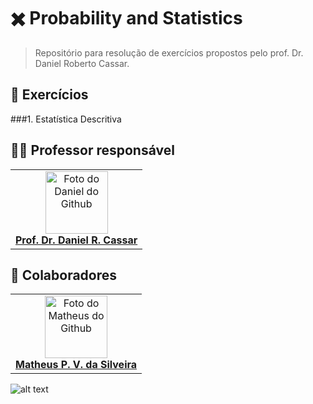 # ✖️ Probability and Statistics
> Repositório para resolução de exercícios propostos pelo prof. Dr. Daniel Roberto Cassar.

<!------------------------------------>

## 👾 Exercícios

###1. Estatística Descritiva

<!------------------------------------>

## 👨‍🏫 Professor responsável

<table>
  <tr>
    <td align="center">
      <a href="#" title="Prof. Daniel R. Cassar">
        <img src="https://avatars.githubusercontent.com/u/9871905?v=4" width="100px;" alt="Foto do Daniel do Github"/><br>
          <a href="https://github.com/drcassar"><b>Prof. Dr. Daniel R. Cassar<b></a>
      </a>
    </td>
  </tr>
</table>

## 🤝 Colaboradores

<table>
  <tr>
    <td align="center">
      <a href="#" title="Matheus P. V. da Silveira">
        <img src="https://avatars.githubusercontent.com/u/192454172?v=4" width="100px;" alt="Foto do Matheus do Github"/><br>
          <a href="https://github.com/Velky2"><b>Matheus P. V. da Silveira<b></a>
      </a>
    </td>
  </tr>
</table>






![alt text](https://ilum.cnpem.br/wp-content/uploads/2023/01/Ilum_800px-1536x287.png "Logo da Ilum completa")

<!------------------------------------
